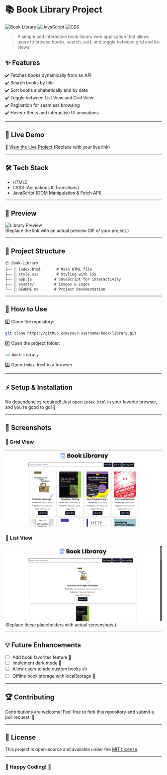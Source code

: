 # 📚 Book Library Project

![Book Library](https://img.shields.io/badge/Book-Library-blueviolet?style=for-the-badge) ![JavaScript](https://img.shields.io/badge/Made%20With-JavaScript-yellow?style=for-the-badge) ![CSS](https://img.shields.io/badge/Styled%20With-CSS-blue?style=for-the-badge)

> A simple and interactive book library web application that allows users to browse books, search, sort, and toggle between grid and list views.

## ✨ Features

✔️ Fetches books dynamically from an API  
✔️ Search books by title  
✔️ Sort books alphabetically and by date  
✔️ Toggle between List View and Grid View  
✔️ Pagination for seamless browsing  
✔️ Hover effects and interactive UI animations

---

## 🚀 Live Demo

🔗 [View the Live Project](#) (Replace with your live link)

---

## 🛠️ Tech Stack

- HTML5
- CSS3 (Animations & Transitions)
- JavaScript (DOM Manipulation & Fetch API)

---

## 🎥 Preview

![Library Preview](https://media.giphy.com/media/3oEjI6SIIHBdRxXI40/giphy.gif)  
(Replace the link with an actual preview GIF of your project.)

---

## 📂 Project Structure

```
📦 Book-Library
├── 📜 index.html       # Main HTML file
├── 🎨 style.css        # Styling with CSS
├── 🚀 app.js          # JavaScript for interactivity
├── 📂 assets/         # Images & Logos
└── 📜 README.md       # Project Documentation
```

---

## 📖 How to Use

1️⃣ Clone the repository:

```bash
git clone https://github.com/your-username/book-library.git
```

2️⃣ Open the project folder:

```bash
cd book-library
```

3️⃣ Open `index.html` in a browser.

---

## ⚡ Setup & Installation

No dependencies required! Just open `index.html` in your favorite browser, and you're good to go! 🚀

---

## 🎨 Screenshots

### 📌 Grid View

![Grid View](./assets/grid_view.png)

### 📌 List View

![List View](./assets/List_view.png)  
(Replace these placeholders with actual screenshots.)

---

## 💡 Future Enhancements

- [ ] Add book favorites feature 📌
- [ ] Implement dark mode 🌙
- [ ] Allow users to add custom books ✍️
- [ ] Offline book storage with localStorage 💾

---

## 🏆 Contributing

Contributions are welcome! Feel free to fork this repository and submit a pull request. 🙌

---

## 📄 License

This project is open-source and available under the [MIT License](LICENSE).

---

### 🎯 Happy Coding! 🚀
